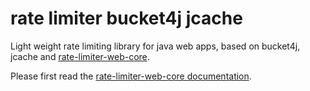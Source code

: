 # rate limiter bucket4j jcache

Light weight rate limiting library for java web apps, based on bucket4j, jcache and 
[rate-limiter-web-core](https://github.com/poshjosh/rate-limiter-web-core).

Please first read the [rate-limiter-web-core documentation](https://github.com/poshjosh/rate-limiter-web-core).
